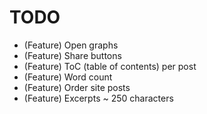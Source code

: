 # TODO

* (Feature) Open graphs
* (Feature) Share buttons
* (Feature) ToC (table of contents) per post
* (Feature) Word count
* (Feature) Order site posts
* (Feature) Excerpts ~ 250 characters
